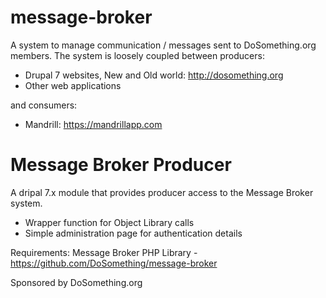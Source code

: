 message-broker
==============

A system to manage communication / messages sent to DoSomething.org members.
The system is loosely coupled between producers:

- Drupal 7 websites, New and Old world: http://dosomething.org
- Other web applications

and consumers:

- Mandrill: https://mandrillapp.com


Message Broker Producer
=================

A dripal 7.x module that provides producer access to the Message Broker system.
* Wrapper function for Object Library calls
* Simple administration page for authentication details

Requirements:
Message Broker PHP Library - https://github.com/DoSomething/message-broker

Sponsored by DoSomething.org
